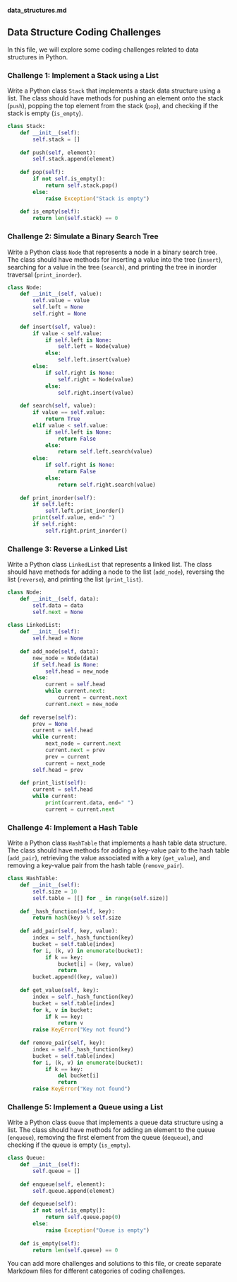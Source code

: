 **data_structures.md**

## Data Structure Coding Challenges

In this file, we will explore some coding challenges related to data structures in Python.

### Challenge 1: Implement a Stack using a List

Write a Python class `Stack` that implements a stack data structure using a list. The class should have methods for pushing an element onto the stack (`push`), popping the top element from the stack (`pop`), and checking if the stack is empty (`is_empty`).

```python
class Stack:
    def __init__(self):
        self.stack = []
        
    def push(self, element):
        self.stack.append(element)
        
    def pop(self):
        if not self.is_empty():
            return self.stack.pop()
        else:
            raise Exception("Stack is empty")
            
    def is_empty(self):
        return len(self.stack) == 0
```

### Challenge 2: Simulate a Binary Search Tree

Write a Python class `Node` that represents a node in a binary search tree. The class should have methods for inserting a value into the tree (`insert`), searching for a value in the tree (`search`), and printing the tree in inorder traversal (`print_inorder`).

```python
class Node:
    def __init__(self, value):
        self.value = value
        self.left = None
        self.right = None
        
    def insert(self, value):
        if value < self.value:
            if self.left is None:
                self.left = Node(value)
            else:
                self.left.insert(value)
        else:
            if self.right is None:
                self.right = Node(value)
            else:
                self.right.insert(value)
                
    def search(self, value):
        if value == self.value:
            return True
        elif value < self.value:
            if self.left is None:
                return False
            else:
                return self.left.search(value)
        else:
            if self.right is None:
                return False
            else:
                return self.right.search(value)
                
    def print_inorder(self):
        if self.left:
            self.left.print_inorder()
        print(self.value, end=" ")
        if self.right:
            self.right.print_inorder()
```

### Challenge 3: Reverse a Linked List

Write a Python class `LinkedList` that represents a linked list. The class should have methods for adding a node to the list (`add_node`), reversing the list (`reverse`), and printing the list (`print_list`).

```python
class Node:
    def __init__(self, data):
        self.data = data
        self.next = None
        
class LinkedList:
    def __init__(self):
        self.head = None
        
    def add_node(self, data):
        new_node = Node(data)
        if self.head is None:
            self.head = new_node
        else:
            current = self.head
            while current.next:
                current = current.next
            current.next = new_node
            
    def reverse(self):
        prev = None
        current = self.head
        while current:
            next_node = current.next
            current.next = prev
            prev = current
            current = next_node
        self.head = prev
        
    def print_list(self):
        current = self.head
        while current:
            print(current.data, end=" ")
            current = current.next
```

### Challenge 4: Implement a Hash Table

Write a Python class `HashTable` that implements a hash table data structure. The class should have methods for adding a key-value pair to the hash table (`add_pair`), retrieving the value associated with a key (`get_value`), and removing a key-value pair from the hash table (`remove_pair`).

```python
class HashTable:
    def __init__(self):
        self.size = 10
        self.table = [[] for _ in range(self.size)]
        
    def _hash_function(self, key):
        return hash(key) % self.size
    
    def add_pair(self, key, value):
        index = self._hash_function(key)
        bucket = self.table[index]
        for i, (k, v) in enumerate(bucket):
            if k == key:
                bucket[i] = (key, value)
                return
        bucket.append((key, value))
        
    def get_value(self, key):
        index = self._hash_function(key)
        bucket = self.table[index]
        for k, v in bucket:
            if k == key:
                return v
        raise KeyError("Key not found")
        
    def remove_pair(self, key):
        index = self._hash_function(key)
        bucket = self.table[index]
        for i, (k, v) in enumerate(bucket):
            if k == key:
                del bucket[i]
                return
        raise KeyError("Key not found")
```

### Challenge 5: Implement a Queue using a List

Write a Python class `Queue` that implements a queue data structure using a list. The class should have methods for adding an element to the queue (`enqueue`), removing the first element from the queue (`dequeue`), and checking if the queue is empty (`is_empty`).

```python
class Queue:
    def __init__(self):
        self.queue = []
        
    def enqueue(self, element):
        self.queue.append(element)
        
    def dequeue(self):
        if not self.is_empty():
            return self.queue.pop(0)
        else:
            raise Exception("Queue is empty")
            
    def is_empty(self):
        return len(self.queue) == 0
```

You can add more challenges and solutions to this file, or create separate Markdown files for different categories of coding challenges.
